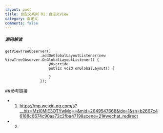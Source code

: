```yaml
---
layout: post
title: 自定义系列 01：自定义View
category: 自定义
comments: false
---
```


##### 源码解读

```
getViewTreeObserver()
                .addOnGlobalLayoutListener(new ViewTreeObserver.OnGlobalLayoutListener() {
                    @Override
                    public void onGlobalLayout() {

                    }
                });
```

##参考链接

* 1.  <https://mp.weixin.qq.com/s?__biz=MzI0MjE3OTYwMg==&mid=2649547668&idx=1&sn=b2667c46188c6674c90aa72c2fba4719&scene=21#wechat_redirect>

* 2. 